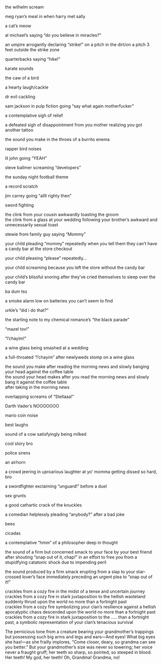
the wilhelm scream

meg ryan’s meal in when harry met sally

a cat’s meow

al michael’s saying “do you believe in miracles?”

an umpire arrogantly declaring “strike!” on a pitch in the dirt/on a pitch 3 feet outside the strike zone

quarterbacks saying “hike!”

karate sounds

the caw of a bird

a hearty laugh/cackle

dr evil cackling

sam jackson in pulp fiction going “say what again motherfucker”

a contemplative sigh of relief

a defeated sigh of disappointment from you mother realizing you got another tattoo

the sound you make in the throes of a burrito enema

rapper bird noises

lil john going “YEAH”

steve ballmer screaming “developers”

the sunday night football theme

a record scratch

jim carrey going “allll righty then”

sword fighting

the clink from your cousin awkwardly toasting the groom  
the clink from a glass at your wedding following your brother’s awkward and unnecessarily sexual toast

stewie from family guy saying “Mommy”

your child pleading “mommy” repeatedly when you tell them they can’t have a candy bar at the store checkout 

your child pleasing “please” repeatedly…

your child screaming because you left the store without the candy bar

your child’s blissful snoring after they’ve cried themselves to sleep over the candy bar

ba dum tss

a smoke alarm low on batteries you can’t seem to find

urkle’s “did i do that?”

the starting note to my chemical romance’s “the black parade”

“mazel tov!”

“l’chayim!”

a wine glass being smashed at a wedding

a full-throated “l’chayim” after newlyweds stomp on a wine glass

the sound you make after reading the morning news and slowly banging your head against the coffee table  
the sound your head makes after you read the morning news and slowly bang it against the coffee table  
after taking in the morning news

overlapping screams of “Stellaaa!”

Darth Vader’s NOOOOOOO

mario coin noise

best laughs

sound of a cow satisfyingly being milked

cool story bro

police sirens

an airhorn 

a crowd jeering in uproarious laughter at yo’ momma getting dissed so hard, bro

a swordfighter exclaiming “unguard!” before a duel

sex grunts

a good cathartic crack of the knuckles

a comedian helplessly pleading “anybody?” after a bad joke

bees

cicadas 

a contemplative “hmm” of a philosopher deep in thought

the sound of a firm but concerned smack to your face by your best friend after shouting “snap out of it, chap!” in an effort to free you from a stupidfying catatonic shock due to impending peril 

the sound produced by a firm smack erupting from a slap to your star-crossed lover’s face immediately preceding an urgent plea to “snap out of it!”

crackles from a cozy fire in the midst of a tense and uncertain journey  
crackles from a cozy fire in stark juxtaposition to the hellish wasteland suddenly thrust upon the world no more than a fortnight past  
crackles from a cozy fire symbolizing your clan’s resilience against a hellish apocalyptic chaos descended upon the world no more than a fortnight past  
crackles from a cozy fire in stark juxtaposition to the ….. than a fortnight past, a symbolic representation of your clan’s tenacious survival 

The pernicious tone from a creature bearing your grandmother’s trappings but possessing such big arms and legs and ears—And eyes! What big eyes she has!—as she frailly implores, “Come closer, deary, so grandma can see you better.” But your grandmother’s size was never so towering; her voice never a fraught gruff; her teeth so sharp, so pointed, so steeped in blood. Her teeth! My god, her teeth! Oh, Grandma! Grandma, no!

  
  
